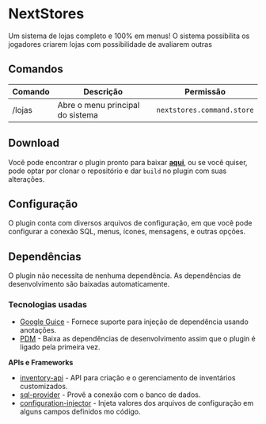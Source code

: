 # NextStores

Um sistema de lojas completo e 100% em menus! O sistema possibilita os jogadores criarem lojas com possibilidade de avaliarem outras 

## Comandos
|Comando               |Descrição           |Permissão             |
|----------------------|--------------------|----------------------|
|/lojas                |Abre o menu principal do sistema|`nextstores.command.store`|

## Download

Você pode encontrar o plugin pronto para baixar [**aqui**](https://github.com/NextPlugins/NextStores/releases), ou se você quiser, pode optar por clonar o repositório e dar
`build` no plugin com suas alterações.

## Configuração
O plugin conta com diversos arquivos de configuração, em que você pode configurar a conexão SQL, menus, ícones, mensagens, e outras opções.

## Dependências
O plugin não necessita de nenhuma dependência. As dependências de desenvolvimento são baixadas automaticamente.

### Tecnologias usadas
-   [Google Guice](https://github.com/google/guice) - Fornece suporte para injeção de dependência usando anotações.
-   [PDM](https://github.com/knightzmc/pdm) - Baixa as dependências de desenvolvimento assim que o plugin é ligado pela primeira vez.

**APIs e Frameworks**

-   [inventory-api](https://github.com/HenryFabio/inventory-api) - API para criação e o gerenciamento de inventários customizados.
-   [sql-provider](https://github.com/henryfabio/sql-provider) - Provê a conexão com o banco de dados.
-   [configuration-injector](https://github.com/HenryFabio/configuration-injector) - Injeta valores dos arquivos de configuração em alguns campos definidos mo código.
